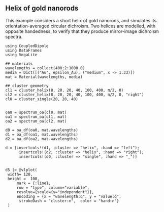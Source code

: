 ## Helix of gold nanorods

This example considers a short helix of gold nanorods, and simulates its orientation-averaged circular dichroism. Two helices are modelled, with opposite handedness, to verify that they produce mirror-image dichroism spectra.


```@example 1
using CoupledDipole
using DataFrames
using VegaLite

## materials
wavelengths = collect(400:2:1000.0)
media = Dict([("Au", epsilon_Au), ("medium", x -> 1.33)])
mat = Material(wavelengths, media)

## cluster geometry
cl1 = cluster_helix(8, 20, 20, 40, 100, 400, π/2, 0)
cl2 = cluster_helix(8, 20, 20, 40, 100, 400, π/2, 0, "right")
cl0 = cluster_single(20, 20, 40)


oa0 = spectrum_oa(cl0, mat)
oa1 = spectrum_oa(cl1, mat)
oa2 = spectrum_oa(cl2, mat)

d0 = oa_df(oa0, mat.wavelengths)
d1 = oa_df(oa1, mat.wavelengths)
d2 = oa_df(oa2, mat.wavelengths)

d = [insertcols!(d1, :cluster => "helix", :hand => "left");
      insertcols!(d2, :cluster => "helix", :hand => "right");
      insertcols!(d0, :cluster => "single", :hand => "_")]


d5 |> @vlplot(
 width= 120,
 height =  100,
     mark = {:line},
     row = "type", column="variable",
     resolve={scale={y="independent"}},
     encoding = {x = "wavelength:q", y = "value:q",
      strokeDash = "cluster:n",  color = "hand:n"}
 )

```

